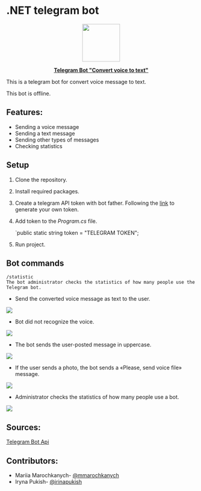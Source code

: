 # .NET telegram bot
<a href="https://t.me/voiceeeeeeeeeeeeee_bot"> <div align="center">
<img src="https://ozonetel.com/wp-content/uploads/2021/02/voicebot.jpg" width="100" height="100" />

<b> Telegram Bot "Convert voice to text"</b> 
</div></a>

This is a telegram bot for convert voice message to text.


This bot is offline. 
## Features:
* Sending a voice message
* Sending a text message
* Sending other types of messages
* Checking statistics


## Setup
1. Clone the repository.
2. Install required packages.
3. Create a telegram API token with bot father. Following the [link](https://medium.com/shibinco/create-a-telegram-bot-using-botfather-and-get-the-api-token-900ba00e0f39) to generate your own token.
4. Add token to the *Program.cs* file.

     `public static string token = "TELEGRAM TOKEN";
5. Run project.

## Bot commands
```
/statistic
The bot administrator checks the statistics of how many people use the Telegram bot.

```
*  Send the converted voice message as text to the user.

![](https://media.giphy.com/media/xGQo0wW4F494UCzDYl/giphy.gif)

*  Bot did not recognize the voice.

![](https://media.giphy.com/media/XWjK4iEZISN0bgBizH/giphy.gif)

*  The bot sends the user-posted message in uppercase.

![](https://media.giphy.com/media/ONRF6CsZRLMqbohApk/giphy.gif)

* If the user sends a photo, the bot sends a «Please, send voice file» message.

![](https://media.giphy.com/media/UjjZsWgkbFoduz9217/giphy.gif)

* Administrator checks the statistics of how many people use a bot.

![](https://media.giphy.com/media/ls9YSjXL7jjACAZtiA/giphy.gif)
## Sources:
[Telegram Bot Api](https://core.telegram.org/bots/api)


## Contributors:

- Mariia Marochkanych- [@mmarochkanych](https://github.com/mmarochkanych)
- Iryna Pukish- [@irinapukish](https://github.com/irinapukish)
